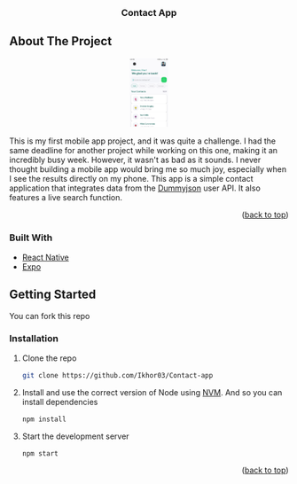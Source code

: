 <a name="readme-top"></a>

<!-- PROJECT LOGO -->
<br />
<div align="center">

<h3 align="center">Contact App</h3>

</div>

<!-- ABOUT THE PROJECT -->

## About The Project
<div align="center">
  <a href="https://github.com/Ikhor03/TokopediaPlay">
    <img src="./assets/contact-ss.jpg" alt="ss-app" width="70" height="auto">
  </a>
</div>

This is my first mobile app project, and it was quite a challenge. I had the same deadline for another project while working on this one, making it an incredibly busy week. However, it wasn't as bad as it sounds. I never thought building a mobile app would bring me so much joy, especially when I see the results directly on my phone. This app is a simple contact application that integrates data from the [Dummyjson](https://dummyjson.com/) user API. It also features a live search function.

<p align="right">(<a href="#readme-top">back to top</a>)</p>

### Built With

- [React Native](https://reactnative.dev/)
- [Expo](https://docs.expo.dev/)

<!-- GETTING STARTED -->

## Getting Started

You can fork this repo

### Installation

1. Clone the repo
   ```sh
   git clone https://github.com/Ikhor03/Contact-app
   ```
2. Install and use the correct version of Node using [NVM](https://github.com/nvm-sh/nvm). And so you can install dependencies
   ```sh
   npm install
   ```
3. Start the development server

   ```sh
   npm start
   ```

<p align="right">(<a href="#readme-top">back to top</a>)</p>

<!-- MARKDOWN LINKS & IMAGES -->
<!-- https://www.markdownguide.org/basic-syntax/#reference-style-links -->

[product-screenshot]: ./assets/contact-ss.jpg
[React.js]: https://img.shields.io/badge/React-20232A?style=for-the-badge&logo=react&logoColor=61DAFB
[React-url]: https://reactjs.org/

